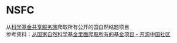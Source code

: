 # NSFC
从[科学基金共享服务网](http://npd.nsfc.gov.cn/projectSearch!search.action?project.applyCode=H)爬取所有公开的国自然结题项目  
参考资料：[从国家自然科学基金里面爬取所有的基金项目 - 开源中国社区](https://www.oschina.net/code/snippet_1990747_45144)
